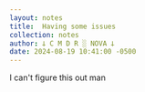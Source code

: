```yaml
---
layout: notes
title:  Having some issues
collection: notes
author: 𐕣 C M D R ░ NOVA 𐕣
date: 2024-08-19 10:41:00 -0500
---
```


I can't figure this out man
